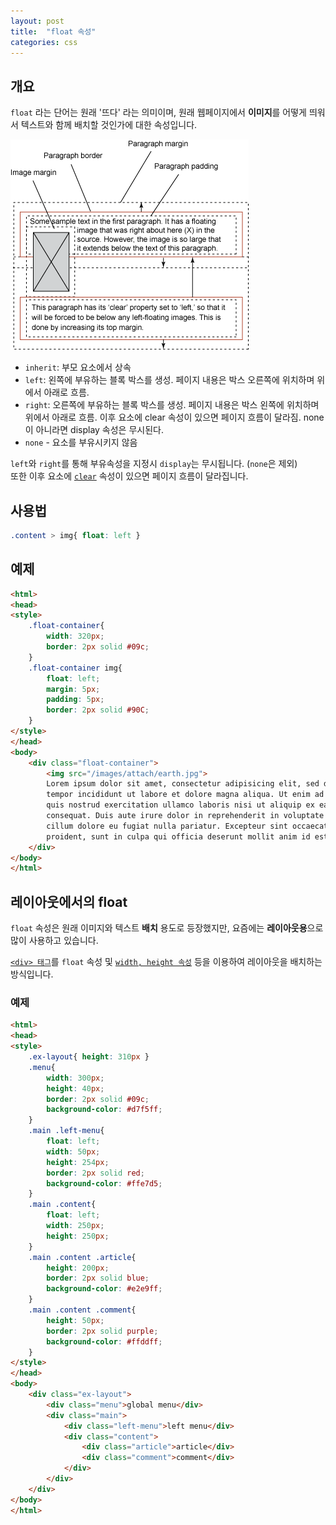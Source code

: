 ```yaml
---
layout: post
title:  "float 속성"
categories: css
---
```


## 개요
`float` 라는 단어는 원래 '뜨다' 라는 의미이며, 원래 웹페이지에서 **이미지**를 어떻게 띄워서 텍스트와 함께 배치할 것인가에 대한 속성입니다.

![float](/images/attach/float.gif)

- `inherit`: 부모 요소에서 상속
- `left`: 왼쪽에 부유하는 블록 박스를 생성. 페이지 내용은 박스 오른쪽에 위치하며 위에서 아래로 흐름. 
- `right`: 오른쪽에 부유하는 블록 박스를 생성. 페이지 내용은 박스 왼쪽에 위치하며 위에서 아래로 흐름. 이후 요소에 clear 속성이 있으면 페이지 흐름이 달라짐. none 이 아니라면 display 속성은 무시된다. 
- `none` - 요소를 부유시키지 않음

`left`와 `right`를 통해 부유속성을 지정시 `display`는 무시됩니다. (`none`은 제외)  
또한 이후 요소에 [`clear`](/css-course/clear-속성) 속성이 있으면 페이지 흐름이 달라집니다.



## 사용법
```css
.content > img{ float: left }
```


## 예제
```html
<html>
<head>
<style>
	.float-container{
		width: 320px;
		border: 2px solid #09c;
	}
	.float-container img{
		float: left;
		margin: 5px;
		padding: 5px;
		border: 2px solid #90C;
	}
</style>
</head>
<body>
	<div class="float-container">
		<img src="/images/attach/earth.jpg">
		Lorem ipsum dolor sit amet, consectetur adipisicing elit, sed do eiusmod
		tempor incididunt ut labore et dolore magna aliqua. Ut enim ad minim veniam,
		quis nostrud exercitation ullamco laboris nisi ut aliquip ex ea commodo
		consequat. Duis aute irure dolor in reprehenderit in voluptate velit esse
		cillum dolore eu fugiat nulla pariatur. Excepteur sint occaecat cupidatat non
		proident, sunt in culpa qui officia deserunt mollit anim id est laborum.
	</div>
</body>
</html>
```


## 레이아웃에서의 float
`float` 속성은 원래 이미지와 텍스트 **배치** 용도로 등장했지만, 요즘에는 **레이아웃용**으로 많이 사용하고 있습니다.

[`<div> 태그`](/html-course/div-태그)를 `float` 속성 및 [`width, height 속성`](/css-course/width-height-속성) 등을 이용하여 레이아웃을 배치하는 방식입니다.


### 예제
```html
<html>
<head>
<style>
	.ex-layout{ height: 310px }
	.menu{
		width: 300px;
		height: 40px;
		border: 2px solid #09c;
		background-color: #d7f5ff;
	}
	.main .left-menu{
		float: left;
		width: 50px;
		height: 254px;
		border: 2px solid red;
		background-color: #ffe7d5;
	}
	.main .content{
		float: left;
		width: 250px;
		height: 250px;
	}
	.main .content .article{
		height: 200px;
		border: 2px solid blue;
		background-color: #e2e9ff;
	}
	.main .content .comment{
		height: 50px;
		border: 2px solid purple;
		background-color: #ffddff;
	}
</style>
</head>
<body>
	<div class="ex-layout">
		<div class="menu">global menu</div>
		<div class="main">
			<div class="left-menu">left menu</div>
			<div class="content">
				<div class="article">article</div>
				<div class="comment">comment</div>
			</div>
		</div>
	</div>
</body>
</html>
```


